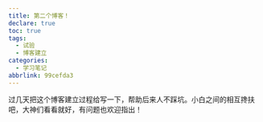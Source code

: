 ```yaml
---
title: 第二个博客！
declare: true
toc: true
tags:
  - 试验
  - 博客建立
categories:
  - 学习笔记
abbrlink: 99cefda3
---
```


过几天把这个博客建立过程给写一下，帮助后来人不踩坑。小白之间的相互搀扶吧，大神们看看就好，有问题也欢迎指出！

